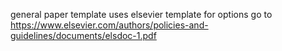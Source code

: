 general paper template
uses elsevier template
for options go to https://www.elsevier.com/authors/policies-and-guidelines/documents/elsdoc-1.pdf

